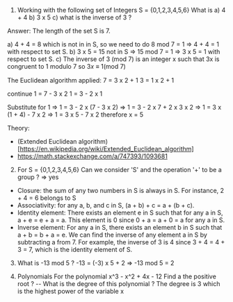 1. Working with the following set of Integers S = {0,1,2,3,4,5,6}
What is
a) 4 + 4
b) 3 x 5
c) what is the inverse of 3 ?

Answer:
The length of the set S is 7. 

a) 4 + 4 = 8 which is not in in S, so we need to do 8 mod 7 = 1 => 4 + 4 = 1 with respect to set S.
b) 3 x 5 = 15 not in S => 15 mod 7 = 1 => 3 x 5 = 1 with respect to set S.
c) The inverse of 3 (mod 7) is an integer x such that 3x is congruent to 1 modulo 7 
so 3𝑥 ≡ 1(mod 7)

The Euclidean algorithm applied: 
7 = 3 x 2 + 1
3 = 1 x 2 + 1

continue
1 = 7 - 3 x 2
1 = 3 - 2 x 1

Substitute for 1 
=> 1 = 3 - 2 x (7 - 3 x 2) 
=> 1 = 3 - 2 x 7 + 2 x 3 x 2
=> 1 =  3 x (1 + 4) - 7 x 2
=> 1 = 3 x 5 - 7 x 2
therefore x = 5 

Theory: 
- (Extended Euclidean algorithm)[https://en.wikipedia.org/wiki/Extended_Euclidean_algorithm]
- https://math.stackexchange.com/a/747393/1093681

2. For S = {0,1,2,3,4,5,6}
Can we consider 'S' and the operation '+' to be a group ? => yes
- Closure: the sum of any two numbers in S is always in S. For instance, 2 + 4 = 6 belongs to S
- Associativity: for any a, b, and c in S, (a + b) + c = a + (b + c).
- Identity element: There exists an element e in S such that for any a in S, a + e = e + a = a. This element is 0 since 0 + a = a + 0 = a for any a in S.
- Inverse element: For any a in S, there exists an element b in S such that a + b = b + a = e. We can find the inverse of any element a in S by subtracting a from 7. For example, the inverse of 3 is 4 since 3 + 4 = 4 + 3 = 7, which is the identity element of S.

3. What is -13 mod 5 ?
-13 = (-3) x 5 + 2 => -13 mod 5 = 2


4. Polynomials
For the polynomial x^3 - x^2 + 4x - 12 
Find a the positive root ?
--
What is the degree of this polynomial ?
The degree is 3 which is the highest power of the variable x
